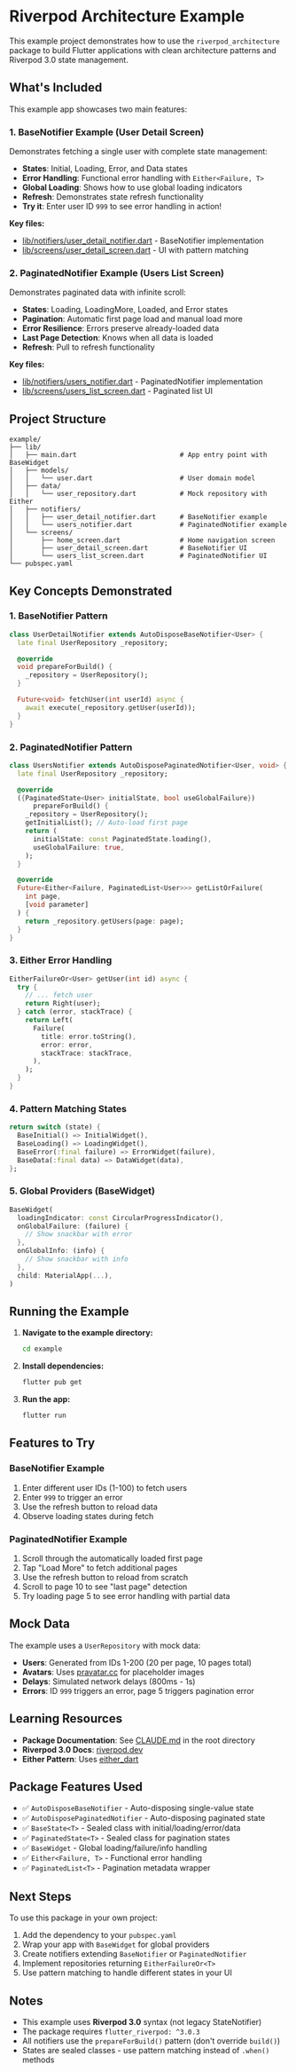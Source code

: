 # Riverpod Architecture Example

This example project demonstrates how to use the `riverpod_architecture` package to build Flutter applications with clean architecture patterns and Riverpod 3.0 state management.

## What's Included

This example app showcases two main features:

### 1. BaseNotifier Example (User Detail Screen)
Demonstrates fetching a single user with complete state management:
- **States**: Initial, Loading, Error, and Data states
- **Error Handling**: Functional error handling with `Either<Failure, T>`
- **Global Loading**: Shows how to use global loading indicators
- **Refresh**: Demonstrates state refresh functionality
- **Try it**: Enter user ID `999` to see error handling in action!

**Key files:**
- [lib/notifiers/user_detail_notifier.dart](lib/notifiers/user_detail_notifier.dart) - BaseNotifier implementation
- [lib/screens/user_detail_screen.dart](lib/screens/user_detail_screen.dart) - UI with pattern matching

### 2. PaginatedNotifier Example (Users List Screen)
Demonstrates paginated data with infinite scroll:
- **States**: Loading, LoadingMore, Loaded, and Error states
- **Pagination**: Automatic first page load and manual load more
- **Error Resilience**: Errors preserve already-loaded data
- **Last Page Detection**: Knows when all data is loaded
- **Refresh**: Pull to refresh functionality

**Key files:**
- [lib/notifiers/users_notifier.dart](lib/notifiers/users_notifier.dart) - PaginatedNotifier implementation
- [lib/screens/users_list_screen.dart](lib/screens/users_list_screen.dart) - Paginated list UI

## Project Structure

```
example/
├── lib/
│   ├── main.dart                          # App entry point with BaseWidget
│   ├── models/
│   │   └── user.dart                      # User domain model
│   ├── data/
│   │   └── user_repository.dart           # Mock repository with Either
│   ├── notifiers/
│   │   ├── user_detail_notifier.dart      # BaseNotifier example
│   │   └── users_notifier.dart            # PaginatedNotifier example
│   └── screens/
│       ├── home_screen.dart               # Home navigation screen
│       ├── user_detail_screen.dart        # BaseNotifier UI
│       └── users_list_screen.dart         # PaginatedNotifier UI
└── pubspec.yaml
```

## Key Concepts Demonstrated

### 1. BaseNotifier Pattern
```dart
class UserDetailNotifier extends AutoDisposeBaseNotifier<User> {
  late final UserRepository _repository;

  @override
  void prepareForBuild() {
    _repository = UserRepository();
  }

  Future<void> fetchUser(int userId) async {
    await execute(_repository.getUser(userId));
  }
}
```

### 2. PaginatedNotifier Pattern
```dart
class UsersNotifier extends AutoDisposePaginatedNotifier<User, void> {
  late final UserRepository _repository;

  @override
  ({PaginatedState<User> initialState, bool useGlobalFailure})
      prepareForBuild() {
    _repository = UserRepository();
    getInitialList(); // Auto-load first page
    return (
      initialState: const PaginatedState.loading(),
      useGlobalFailure: true,
    );
  }

  @override
  Future<Either<Failure, PaginatedList<User>>> getListOrFailure(
    int page,
    [void parameter]
  ) {
    return _repository.getUsers(page: page);
  }
}
```

### 3. Either Error Handling
```dart
EitherFailureOr<User> getUser(int id) async {
  try {
    // ... fetch user
    return Right(user);
  } catch (error, stackTrace) {
    return Left(
      Failure(
        title: error.toString(),
        error: error,
        stackTrace: stackTrace,
      ),
    );
  }
}
```

### 4. Pattern Matching States
```dart
return switch (state) {
  BaseInitial() => InitialWidget(),
  BaseLoading() => LoadingWidget(),
  BaseError(:final failure) => ErrorWidget(failure),
  BaseData(:final data) => DataWidget(data),
};
```

### 5. Global Providers (BaseWidget)
```dart
BaseWidget(
  loadingIndicator: const CircularProgressIndicator(),
  onGlobalFailure: (failure) {
    // Show snackbar with error
  },
  onGlobalInfo: (info) {
    // Show snackbar with info
  },
  child: MaterialApp(...),
)
```

## Running the Example

1. **Navigate to the example directory:**
   ```bash
   cd example
   ```

2. **Install dependencies:**
   ```bash
   flutter pub get
   ```

3. **Run the app:**
   ```bash
   flutter run
   ```

## Features to Try

### BaseNotifier Example
1. Enter different user IDs (1-100) to fetch users
2. Enter `999` to trigger an error
3. Use the refresh button to reload data
4. Observe loading states during fetch

### PaginatedNotifier Example
1. Scroll through the automatically loaded first page
2. Tap "Load More" to fetch additional pages
3. Use the refresh button to reload from scratch
4. Scroll to page 10 to see "last page" detection
5. Try loading page 5 to see error handling with partial data

## Mock Data

The example uses a `UserRepository` with mock data:
- **Users**: Generated from IDs 1-200 (20 per page, 10 pages total)
- **Avatars**: Uses [pravatar.cc](https://pravatar.cc) for placeholder images
- **Delays**: Simulated network delays (800ms - 1s)
- **Errors**: ID `999` triggers an error, page 5 triggers pagination error

## Learning Resources

- **Package Documentation**: See [CLAUDE.md](../CLAUDE.md) in the root directory
- **Riverpod 3.0 Docs**: [riverpod.dev](https://riverpod.dev)
- **Either Pattern**: Uses [either_dart](https://pub.dev/packages/either_dart)

## Package Features Used

- ✅ `AutoDisposeBaseNotifier` - Auto-disposing single-value state
- ✅ `AutoDisposePaginatedNotifier` - Auto-disposing paginated state
- ✅ `BaseState<T>` - Sealed class with initial/loading/error/data
- ✅ `PaginatedState<T>` - Sealed class for pagination states
- ✅ `BaseWidget` - Global loading/failure/info handling
- ✅ `Either<Failure, T>` - Functional error handling
- ✅ `PaginatedList<T>` - Pagination metadata wrapper

## Next Steps

To use this package in your own project:

1. Add the dependency to your `pubspec.yaml`
2. Wrap your app with `BaseWidget` for global providers
3. Create notifiers extending `BaseNotifier` or `PaginatedNotifier`
4. Implement repositories returning `EitherFailureOr<T>`
5. Use pattern matching to handle different states in your UI

## Notes

- This example uses **Riverpod 3.0** syntax (not legacy StateNotifier)
- The package requires `flutter_riverpod: ^3.0.3`
- All notifiers use the `prepareForBuild()` pattern (don't override `build()`)
- States are sealed classes - use pattern matching instead of `.when()` methods
